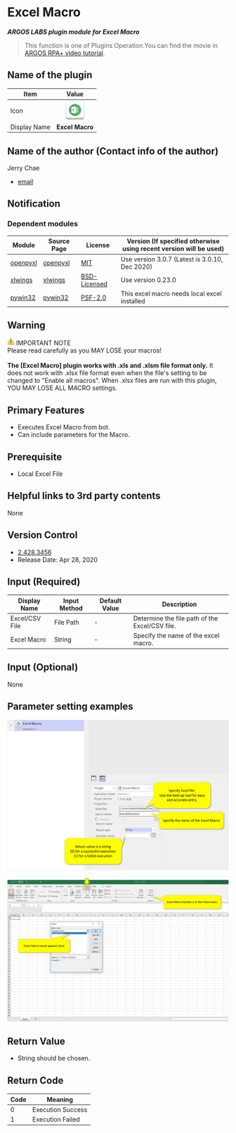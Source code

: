 # Excel Macro

***ARGOS LABS plugin module for Excel Macro***

> This function is one of Plugins Operation.You can find the movie in [ARGOS RPA+ video tutorial](https://www.argos-labs.com/video-tutorial/).

## Name of the plugin
Item         | Value
-------------|:---:
Icon         | ![excelmacro](icon.png) 
Display Name | **Excel Macro**

## Name of the author (Contact info of the author)

Jerry Chae
* [email](mailto:mcchae@argos-labs.com)

[comment]: <> (* [github]&#40;https://github.com/Jerry-Chae&#41;)

## Notification

### Dependent modules
Module | Source Page | License | Version (If specified otherwise using recent version will be used)
---|---|---|---
[openpyxl](https://pypi.org/project/openpyxl/) | [openpyxl](https://github.com/theorchard/openpyxl) | [MIT](https://github.com/theorchard/openpyxl/blob/master/LICENCE.rst) | Use version 3.0.7 (Latest is 3.0.10, Dec 2020)
[xlwings](https://pypi.org/project/xlwings/)  | [xlwings](https://github.com/xlwings/xlwings) | [BSD-Licensed](https://github.com/xlwings/xlwings/blob/main/LICENSE.txt) |  Use version 0.23.0
[pywin32](https://pypi.org/project/pywin32/) | [pywin32](https://github.com/mhammond/pywin32) | [PSF-2.0](https://github.com/mhammond/pywin32/blob/main/Pythonwin/License.txt) | This excel macro needs local excel installed

## Warning 
![warning](warning.png) IMPORTANT NOTE <br>
Please read carefully as you MAY LOSE your macros!<br><br>
**The [Excel Macro] plugin works with .xls and .xlsm file format only.** It does not work with .xlsx file format even when the file's setting to be changed to "Enable all macros". When .xlsx files are run with this plugin, YOU MAY LOSE ALL MACRO settings.
## Primary Features
* Executes Excel Macro from bot.
* Can include parameters for the Macro.
## Prerequisite
* Local Excel File

## Helpful links to 3rd party contents
None

## Version Control 
* [2.428.3456](setup.yaml)
* Release Date: Apr 28, 2020

## Input (Required) 
Display Name | Input Method | Default Value | Description
---|--------------|---------------|---------
Excel/CSV File   | File Path    | -             | Determine the file path of the Excel/CSV file.
Excel Macro | String | - | Specify the name of the excel macro.

## Input (Optional)

None

## Parameter setting examples

![Text_from_Image](README_01.png)

![Text_from_Image](README_02.png)

## Return Value
* String should be chosen.

## Return Code
Code | Meaning
---|---
0 | Execution Success
1 | Execution Failed
